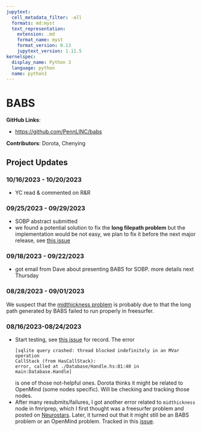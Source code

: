 ```yaml
---
jupytext:
  cell_metadata_filter: -all
  formats: md:myst
  text_representation:
    extension: .md
    format_name: myst
    format_version: 0.13
    jupytext_version: 1.11.5
kernelspec:
  display_name: Python 3
  language: python
  name: python3
---
```


# BABS

**GitHub Links**:
- https://github.com/PennLINC/babs

**Contributors**: Dorota, Chenying

## Project Updates

### 10/16/2023 - 10/20/2023
- YC read & commented on R&R

### 09/25/2023 - 09/29/2023
- SOBP abstract submitted
- we found a potential solution to fix the **long filepath problem** but the implementation would be not easy, we plan to fix it before the next major release, see [this issue](https://github.com/PennLINC/babs/issues/138)

### 09/18/2023 - 09/22/2023
- got email from Dave about presenting BABS for SOBP. more details next Thursday

### 08/28/2023 - 09/01/2023
We suspect that the [midthickness problem](https://github.com/PennLINC/babs/issues/138) is probably due to that the long path generated by BABS failed to run properly in freesurfer.

### 08/16/2023-08/24/2023
- Start testing, see [this issue](https://github.com/PennLINC/babs/issues/137) for record. The error 
  ```
  [sqlite query crashed: thread blocked indefinitely in an MVar operation
  CallStack (from HasCallStack):
  error, called at ./Database/Handle.hs:81:40 in main:Database.Handle]
  ```
  is one of those not-helpful ones. Dorota thinks it might be related to OpenMind (some nodes specific). Will be checking and tracking those nodes.
- After many resubmits/failures, I got another error related to `midthickness` node in fmriprep, which I first thought was a freesurfer problem and posted on [Neurostars](https://neurostars.org/t/midthickness0-node-crash-during-fmriprep-23-1-4/26592/5). Later, it turned out that it might still be an BABS problem or an OpenMind problem. Tracked in this [issue](https://github.com/PennLINC/babs/issues/138).